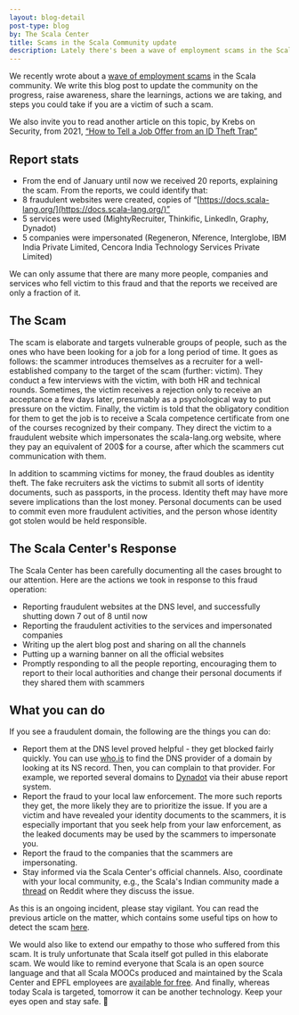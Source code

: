 ```yaml
---
layout: blog-detail
post-type: blog
by: The Scala Center
title: Scams in the Scala Community update
description: Lately there's been a wave of employment scams in the Scala community. Here's how the Scala Center responded, what we know so far, and what you can do to protect yourself.
---
```


We recently wrote about a [wave of employment scams](https://scala-lang.org/blog/2024/03/01/fake-scala-courses.html) in the Scala community. We write this blog post to update the community on the progress, raise awareness, share the learnings, actions we are taking, and steps you could take if you are a victim of such a scam.

We also invite you to read another article on this topic, by Krebs on Security, from 2021, [“How to Tell a Job Offer from an ID Theft Trap”](https://krebsonsecurity.com/2021/05/how-to-tell-a-job-offer-from-an-id-theft-trap/)

## Report stats

- From the end of January until now we received 20 reports, explaining the scam. From the reports, we could identify that:
- 8 fraudulent websites were created, copies of “[https://docs.scala-lang.org/](https://docs.scala-lang.org/)”
- 5 services were used (MightyRecruiter, Thinkific, LinkedIn, Graphy, Dynadot)
- 5 companies were impersonated (Regeneron, Nference, Interglobe, IBM India Private Limited, Cencora India Technology Services Private Limited)

We can only assume that there are many more people, companies and services who fell victim to this fraud and that the reports we received are only a fraction of it.

## The Scam

The scam is elaborate and targets vulnerable groups of people, such as the ones who have been looking for a job for a long period of time. It goes as follows: the scammer introduces themselves as a recruiter for a well-established company to the target of the scam (further: victim). They conduct a few interviews with the victim, with both HR and technical rounds. Sometimes, the victim receives a rejection only to receive an acceptance a few days later, presumably as a psychological way to put pressure on the victim. Finally, the victim is told that the obligatory condition for them to get the job is to receive a Scala competence certificate from one of the courses recognized by their company. They direct the victim to a fraudulent website which impersonates the scala-lang.org website, where they pay an equivalent of 200$ for a course, after which the scammers cut communication with them.

In addition to scamming victims for money, the fraud doubles as identity theft. The fake recruiters ask the victims to submit all sorts of identity documents, such as passports, in the process. Identity theft may have more severe implications than the lost money. Personal documents can be used to commit even more fraudulent activities, and the person whose identity got stolen would be held responsible.

## The Scala Center's Response

The Scala Center has been carefully documenting all the cases brought to our attention. Here are the actions we took in response to this fraud operation:

- Reporting fraudulent websites at the DNS level, and successfully shutting down 7 out of 8 until now
- Reporting the fraudulent activities to the services and impersonated companies
- Writing up the alert blog post and sharing on all the channels
- Putting up a warning banner on all the official websites
- Promptly responding to all the people reporting, encouraging them to report to their local authorities and change their personal documents if they shared them with scammers

## What you can do

If you see a fraudulent domain, the following are the things you can do:

- Report them at the DNS level proved helpful - they get blocked fairly quickly. You can use [who.is](https://who.is/) to find the DNS provider of a domain by looking at its NS record. Then, you can complain to that provider. For example, we reported several domains to [Dynadot](https://www.dynadot.com/report-abuse) via their abuse report system.
- Report the fraud to your local law enforcement. The more such reports they get, the more likely they are to prioritize the issue. If you are a victim and have revealed your identity documents to the scammers, it is especially important that you seek help from your law enforcement, as the leaked documents may be used by the scammers to impersonate you.
- Report the fraud to the companies that the scammers are impersonating.
- Stay informed via the Scala Center's official channels. Also, coordinate with your local community, e.g., the Scala's Indian community made a [thread](https://www.reddit.com/r/developersIndia/comments/1axvs2p/new_scam_alert_guys_it_is_a_massive_elaborate/)  on Reddit where they discuss the issue.

As this is an ongoing incident, please stay vigilant. You can read the previous article on the matter, which contains some useful tips on how to detect the scam [here](https://scala-lang.org/blog/2024/03/01/fake-scala-courses.html).

We would also like to extend our empathy to those who suffered from this scam. It is truly unfortunate that Scala itself got pulled in this elaborate scam. We would like to remind everyone that Scala is an open source language and that all Scala MOOCs produced and maintained by the Scala Center and EPFL employees are [available for free](https://docs.scala-lang.org/online-courses.html). And finally, whereas today Scala is targeted, tomorrow it can be another technology. Keep your eyes open and stay safe. 🙏

